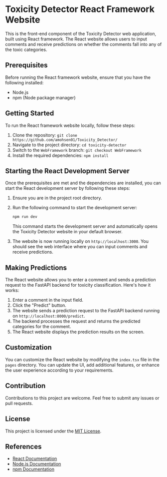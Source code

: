 # Toxicity Detector React Framework Website

This is the front-end component of the Toxicity Detector web application, built using React framework. The React website allows users to input comments and receive predictions on whether the comments fall into any of the toxic categories.

## Prerequisites

Before running the React framework website, ensure that you have the following installed:

- Node.js
- npm (Node package manager)

## Getting Started

To run the React framework website locally, follow these steps:

1. Clone the repository: `git clone https://github.com/amohsen01/Toxicity_Detector/`
2. Navigate to the project directory: `cd toxicity-detector`
3. Switch to the `WebFramework` branch: `git checkout WebFramework`
4. Install the required dependencies: `npm install`

## Starting the React Development Server

Once the prerequisites are met and the dependencies are installed, you can start the React development server by following these steps:

1. Ensure you are in the project root directory.
2. Run the following command to start the development server:

   ```bash
   npm run dev
   ```

   This command starts the development server and automatically opens the Toxicity Detector website in your default browser.

3. The website is now running locally on `http://localhost:3000`. You should see the web interface where you can input comments and receive predictions.

## Making Predictions

The React website allows you to enter a comment and sends a prediction request to the FastAPI backend for toxicity classification. Here's how it works:

1. Enter a comment in the input field.
2. Click the "Predict" button.
3. The website sends a prediction request to the FastAPI backend running on `http://localhost:8000/predict`.
4. The backend processes the request and returns the predicted categories for the comment.
5. The React website displays the prediction results on the screen.

## Customization

You can customize the React website by modifying the `index.tsx` file in the `pages` directory. You can update the UI, add additional features, or enhance the user experience according to your requirements.

## Contribution

Contributions to this project are welcome. Feel free to submit any issues or pull requests.

## License

This project is licensed under the [MIT License](LICENSE).

## References

- [React Documentation](https://reactjs.org/)
- [Node.js Documentation](https://nodejs.org/)
- [npm Documentation](https://docs.npmjs.com/)
